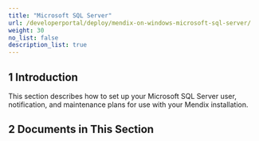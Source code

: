 ```yaml
---
title: "Microsoft SQL Server"
url: /developerportal/deploy/mendix-on-windows-microsoft-sql-server/
weight: 30
no_list: false
description_list: true
---
```


##  1 Introduction

This section describes how to set up your Microsoft SQL Server user, notification, and maintenance plans for use with your Mendix installation.

## 2 Documents in This Section
